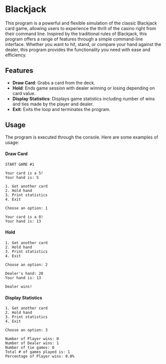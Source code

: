 # Blackjack
This program is a powerful and flexible simulation of the classic Blackjack card game, allowing users to experience the thrill of the casino right from their command line. Inspired by the traditional rules of Blackjack, this program offers a range of features through a simple command-line interface. Whether you want to hit, stand, or compare your hand against the dealer, this program provides the functionality you need with ease and efficiency.

## Features
* **Draw Card**: Grabs a card from the deck.
* **Hold**: Ends game session with dealer winning or losing depending on card value.
* **Display Statistics**: Displays game statistics including number of wins and ties made by the player and dealer.
* **Exit**: Exits the loop and terminates the program.

## Usage
The program is executed through the console. Here are some examples of usage:

#### Draw Card

    START GAME #1 

    Your card is a 5!
    Your hand is: 5
    
    1. Get another card
    2. Hold hand
    3. Print statistics
    4. Exit
    
    Choose an option: 1
    
    Your card is a 8!
    Your hand is: 13


#### Hold


    1. Get another card
    2. Hold hand
    3. Print statistics
    4. Exit
    
    Choose an option: 2
    
    Dealer's hand: 20
    Your hand is: 13
    
    Dealer wins!


#### Display Statistics


    1. Get another card
    2. Hold hand
    3. Print statistics
    4. Exit
    
    Choose an option: 3
    
    Number of Player wins: 0
    Number of Dealer wins: 1
    Number of tie games: 0
    Total # of games played is: 1
    Percentage of Player wins: 0.0%
